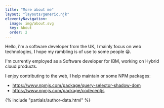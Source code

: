 ```yaml
---
title: "More about me"
layout: "layouts/generic.njk"
eleventyNavigation:
  image: img/about.svg
  key: About
  order: 2
---
```


<div class="about-container">

Hello, i'm a software developer from the UK, I mainly focus on web technologies, I hope my rambling is of use to some people 😀.

I'm currently employed as a Software developer for IBM, working on Hybrid cloud products.

I enjoy contributing to the web, I help maintain or some NPM packages:

- https://www.npmjs.com/package/query-selector-shadow-dom
- https://www.npmjs.com/package/codeceptjs

{% include "partials/author-data.html" %}

</div>
